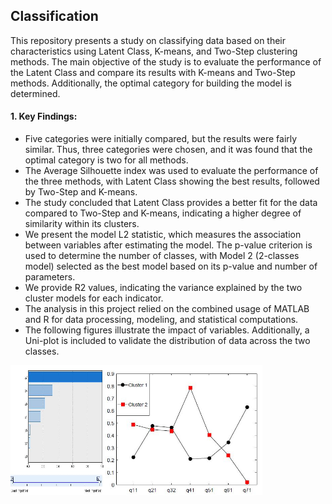 ## Classification
This repository presents a study on classifying data based on their characteristics using Latent Class, K-means, and Two-Step clustering methods. The main objective of the study is to evaluate the performance of the Latent Class and compare its results with K-means and Two-Step methods. Additionally, the optimal category for building the model is determined.
#### 1. Key Findings:
* Five categories were initially compared, but the results were fairly similar. Thus, three categories were chosen, and it was found that the optimal category is two for all methods.
* The Average Silhouette index was used to evaluate the performance of the three methods, with Latent Class showing the best results, followed by Two-Step and K-means.
* The study concluded that Latent Class provides a better fit for the data compared to Two-Step and K-means, indicating a higher degree of similarity within its clusters.
* We present the model L2 statistic, which measures the association between variables after estimating the model. The p-value criterion is used to determine the number of classes, with Model 2 (2-classes model) selected as the best model based on its p-value and number of parameters.
* We provide R2 values, indicating the variance explained by the two cluster models for each indicator. 
* The analysis in this project relied on the combined usage of MATLAB and R for data processing, modeling, and statistical computations.
* The following figures illustrate the impact of variables. Additionally, a Uni-plot is included to validate the distribution of data across the two classes.
<div style="display: flex;">
  <img src="https://github.com/AmenahALn/Classification/blob/main/variables.JPG" alt="First Image" style="width: 30%;">
  <img src="https://github.com/AmenahALn/Classification/blob/main/class.JPG" alt="Second Image" style="width: 50%;">
</div>

